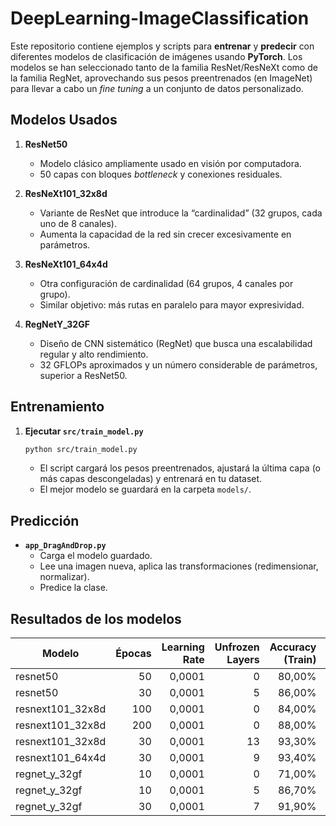 # DeepLearning-ImageClassification

Este repositorio contiene ejemplos y scripts para **entrenar** y **predecir** con diferentes modelos de clasificación de imágenes usando **PyTorch**. Los modelos se han seleccionado tanto de la familia ResNet/ResNeXt como de la familia RegNet, aprovechando sus pesos preentrenados (en ImageNet) para llevar a cabo un _fine tuning_ a un conjunto de datos personalizado.

## Modelos Usados

1. **ResNet50**  
   - Modelo clásico ampliamente usado en visión por computadora.  
   - 50 capas con bloques _bottleneck_ y conexiones residuales.

2. **ResNeXt101_32x8d**  
   - Variante de ResNet que introduce la “cardinalidad” (32 grupos, cada uno de 8 canales).  
   - Aumenta la capacidad de la red sin crecer excesivamente en parámetros.

3. **ResNeXt101_64x4d**  
   - Otra configuración de cardinalidad (64 grupos, 4 canales por grupo).  
   - Similar objetivo: más rutas en paralelo para mayor expresividad.

4. **RegNetY_32GF**  
   - Diseño de CNN sistemático (RegNet) que busca una escalabilidad regular y alto rendimiento.  
   - 32 GFLOPs aproximados y un número considerable de parámetros, superior a ResNet50.

## Entrenamiento

1. **Ejecutar `src/train_model.py`**  

     ```bash
     python src/train_model.py
     ```

   - El script cargará los pesos preentrenados, ajustará la última capa (o más capas descongeladas) y entrenará en tu dataset.  
   - El mejor modelo se guardará en la carpeta `models/`.

## Predicción

- **`app_DragAndDrop.py`**  
  - Carga el modelo guardado.  
  - Lee una imagen nueva, aplica las transformaciones (redimensionar, normalizar).  
  - Predice la clase.

## Resultados de los modelos

| Modelo              | Épocas | Learning Rate | Unfrozen Layers | Accuracy (Train) | Accuracy (Validación) |
|---------------------|-------:|--------------:|----------------:|-----------------:|-----------------------:|
| resnet50            |     50 | 0,0001        |               0 |           80,00% |                 80,00% |
| resnet50            |     30 | 0,0001        |               5 |           86,00% |                 87,00% |
| resnext101_32x8d    |    100 | 0,0001        |               0 |           84,00% |                 92,00% |
| resnext101_32x8d    |    200 | 0,0001        |               0 |           88,00% |                 92,30% |
| resnext101_32x8d    |     30 | 0,0001        |              13 |           93,30% |                 93,60% |
| resnext101_64x4d    |     30 | 0,0001        |               9 |           93,40% |                 94,20% |
| regnet_y_32gf       |     10 | 0,0001        |               0 |           71,00% |                 73,00% |
| regnet_y_32gf       |     10 | 0,0001        |               5 |           86,70% |                 94,70% |
| regnet_y_32gf       |     30 | 0,0001        |               7 |           91,90% |                 94,40% |